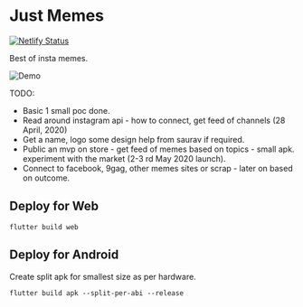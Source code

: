 # Just Memes
[![Netlify Status](https://api.netlify.com/api/v1/badges/cea2d4c8-9aff-487d-99e2-a7e78cc2a534/deploy-status)](https://app.netlify.com/sites/funnymemes/deploys)

Best of insta memes.

![](art/just_memes_demo.gif "Demo")

TODO:
- Basic 1 small poc done.
- Read around instagram api - how to connect, get feed of channels (28 April, 2020)
- Get a name, logo some design help from saurav if required.
- Public an mvp on store - get feed of memes based on topics - small apk. experiment with the market (2-3 rd May 2020 launch).
- Connect to facebook, 9gag, other memes sites or scrap - later on based on outcome.

## Deploy for Web

```
flutter build web
```

## Deploy for Android

Create split apk for smallest size as per hardware.
```
flutter build apk --split-per-abi --release
```
